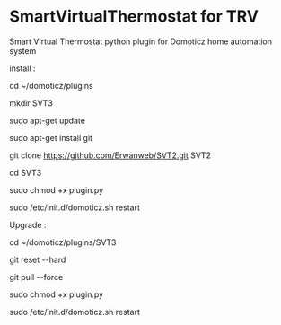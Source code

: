 # SmartVirtualThermostat for TRV
Smart Virtual Thermostat python plugin for Domoticz home automation system

install :

cd ~/domoticz/plugins 

mkdir SVT3

sudo apt-get update

sudo apt-get install git

git clone https://github.com/Erwanweb/SVT2.git SVT2

cd SVT3

sudo chmod +x plugin.py

sudo /etc/init.d/domoticz.sh restart

Upgrade :

cd ~/domoticz/plugins/SVT3

git reset --hard

git pull --force

sudo chmod +x plugin.py

sudo /etc/init.d/domoticz.sh restart


